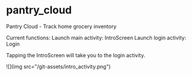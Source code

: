 # pantry_cloud
Pantry Cloud - Track home grocery inventory

Current functions: 
Launch main activity: IntroScreen
Launch login activity: Login

Tapping the IntroScreen will take you to the login activity.

![](img src="/git-assets/intro_activity.png")
<br>

